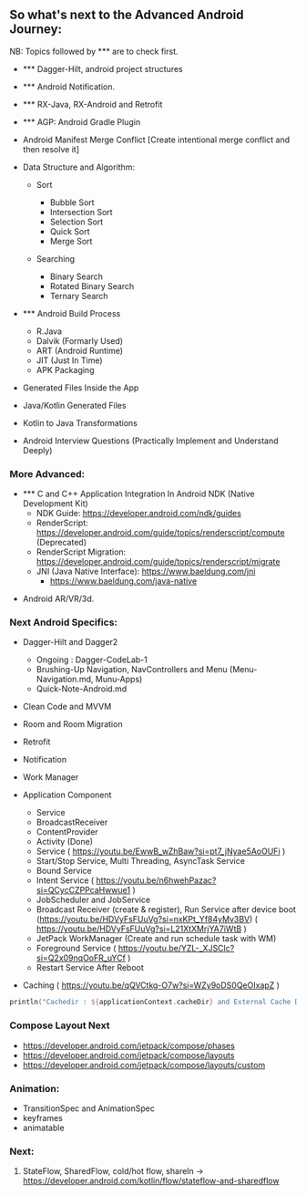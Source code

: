 ## So what's next to the Advanced Android Journey:
NB: Topics followed by *** are to check first.
* *** Dagger-Hilt, android project structures
* *** Android Notification.
* *** RX-Java, RX-Android and Retrofit
* *** AGP: Android Gradle Plugin
* Android Manifest Merge Conflict [Create intentional merge conflict and then resolve it]
* Data Structure and Algorithm:
    - Sort
        - Bubble Sort
        - Intersection Sort
        - Selection Sort
        - Quick Sort
        - Merge Sort

    - Searching
        - Binary Search
        - Rotated Binary Search
        - Ternary Search


* *** Android Build Process
    - R.Java
    - Dalvik (Formarly Used)
    - ART (Android Runtime)
    - JIT (Just In Time)
    - APK Packaging

* Generated Files Inside the App
* Java/Kotlin Generated Files
* Kotlin to Java Transformations

* Android Interview Questions (Practically Implement and Understand Deeply)

### More Advanced:
* *** C and C++ Application Integration In Android NDK (Native Development Kit)
    - NDK Guide: https://developer.android.com/ndk/guides
    - RenderScript: https://developer.android.com/guide/topics/renderscript/compute (Deprecated)
    - RenderScript Migration: https://developer.android.com/guide/topics/renderscript/migrate
    - JNI (Java Native Interface): https://www.baeldung.com/jni
        - https://www.baeldung.com/java-native
- Android AR/VR/3d.
### Next Android Specifics:
- Dagger-Hilt and Dagger2
    - Ongoing : Dagger-CodeLab-1
    - Brushing-Up Navigation, NavControllers and Menu (Menu-Navigation.md, Munu-Apps)
    - Quick-Note-Android.md
- Clean Code and MVVM
- Room and Room Migration
- Retrofit
- Notification
- Work Manager
- Application Component
    - Service
    - BroadcastReceiver
    - ContentProvider
    - Activity (Done)



    * Service ( https://youtu.be/EwwB_wZhBaw?si=pt7_jNyae5AoOUFi )
    - Start/Stop Service, Multi Threading, AsyncTask Service
    - Bound Service
    - Intent Service ( https://youtu.be/n6hwehPazac?si=QCycCZPPcaHwwue1 )
    - JobScheduler and JobService
    - Broadcast Receiver (create & register), Run Service after device boot (https://youtu.be/HDVyFsFUuVg?si=nxKPt_Yf84yMv3BV) ( https://youtu.be/HDVyFsFUuVg?si=L21XtXMrjYA7iWtB )
    - JetPack WorkManager (Create and run schedule task with WM)
    - Foreground Service ( https://youtu.be/YZL-_XJSClc?si=Q2x09nqOoFR_uYCf )
    - Restart Service After Reboot


* Caching ( https://youtu.be/qQVCtkg-O7w?si=WZy9oDS0QeOIxapZ )
```kotlin
println("Cachedir : ${applicationContext.cacheDir} and External Cache Dir : ${applicationContext.externalCacheDir}")
```

### Compose Layout Next
- https://developer.android.com/jetpack/compose/phases
- https://developer.android.com/jetpack/compose/layouts
- https://developer.android.com/jetpack/compose/layouts/custom

### Animation:
- TransitionSpec and AnimationSpec
- keyframes
- animatable
### Next:
1. StateFlow, SharedFlow, cold/hot flow, shareIn -> https://developer.android.com/kotlin/flow/stateflow-and-sharedflow